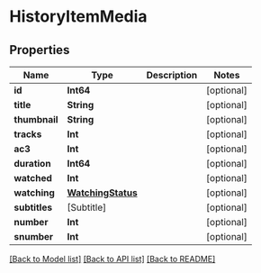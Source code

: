 # HistoryItemMedia

## Properties
Name | Type | Description | Notes
------------ | ------------- | ------------- | -------------
**id** | **Int64** |  | [optional] 
**title** | **String** |  | [optional] 
**thumbnail** | **String** |  | [optional] 
**tracks** | **Int** |  | [optional] 
**ac3** | **Int** |  | [optional] 
**duration** | **Int64** |  | [optional] 
**watched** | **Int** |  | [optional] 
**watching** | [**WatchingStatus**](.md) |  | [optional] 
**subtitles** | [Subtitle] |  | [optional] 
**number** | **Int** |  | [optional] 
**snumber** | **Int** |  | [optional] 

[[Back to Model list]](../README.md#documentation-for-models) [[Back to API list]](../README.md#documentation-for-api-endpoints) [[Back to README]](../README.md)



